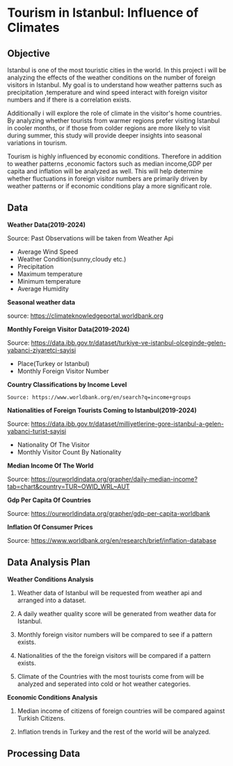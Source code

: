# Tourism in Istanbul: Influence of  Climates 

## Objective

Istanbul is one of the most touristic cities in the world. In this project i will be analyzing the effects of the weather conditions on the number of foreign visitors in Istanbul. 
My goal is to understand how weather patterns such as precipitation ,temperature and wind speed interact with foreign visitor numbers and if there is a correlation exists.

Additionally i will explore the role of climate in the visitor's home countries. By analyzing whether tourists from warmer regions prefer visiting Istanbul in cooler months, or if those from colder regions are more likely to visit during summer, this study will provide deeper insights into seasonal variations in tourism.

Tourism is highly influenced by economic conditions. Therefore in addition to weather patterns ,economic factors such as median income,GDP per capita and inflation will be analyzed as well. This will help determine whether fluctuations in foreign visitor numbers are primarily driven by weather patterns or if economic conditions play a more significant role.

## Data

**Weather Data(2019-2024)**

 Source: Past Observations will be taken from Weather Api
 
- Average Wind Speed
- Weather Condition(sunny,cloudy etc.) 
- Precipitation 
- Maximum temperature
- Minimum temperature
- Average Humidity

**Seasonal weather data**

source: https://climateknowledgeportal.worldbank.org

**Monthly Foreign Visitor Data(2019-2024)** 
 
 Source: https://data.ibb.gov.tr/dataset/turkiye-ve-istanbul-olceginde-gelen-yabanci-ziyaretci-sayisi

- Place(Turkey or Istanbul)
- Monthly Foreign Visitor Number

**Country Classifications by Income Level**

    Source: https://www.worldbank.org/en/search?q=income+groups

**Nationalities of Foreign Tourists Coming to Istanbul(2019-2024)**

Source: https://data.ibb.gov.tr/dataset/milliyetlerine-gore-istanbul-a-gelen-yabanci-turist-sayisi

- Nationality Of The Visitor
- Monthly Visitor Count By Nationality

**Median Income Of The World**

Source: https://ourworldindata.org/grapher/daily-median-income?tab=chart&country=TUR~OWID_WRL~AUT

**Gdp Per Capita Of Countries**

Source: https://ourworldindata.org/grapher/gdp-per-capita-worldbank

**Inflation Of Consumer Prices**

Source: https://www.worldbank.org/en/research/brief/inflation-database

## Data Analysis Plan

**Weather Conditions Analysis**

1.  Weather data of Istanbul will be requested from weather api and arranged into a dataset.
   
2.  A daily weather quality score will be generated from weather data for Istanbul.

3.  Monthly foreign visitor numbers will be compared to see if a pattern exists.

4.  Nationalities of the the foreign visitors will be compared if a pattern exists.

5.  Climate of the Countries with the most tourists come from will be analyzed and seperated into cold or hot weather categories.

**Economic Conditions Analysis**

1. Median income of citizens of foreign countries will be compared against Turkish Citizens.
   
2. Inflation trends in Turkey and the rest of the world will be analyzed.
 
## Processing Data



